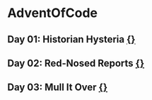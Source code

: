 # AdventOfCode

## Day 01: Historian Hysteria [{}](./day01/)

## Day 02: Red-Nosed Reports [{}](./day02/)

## Day 03: Mull It Over [{}](./day03/)
